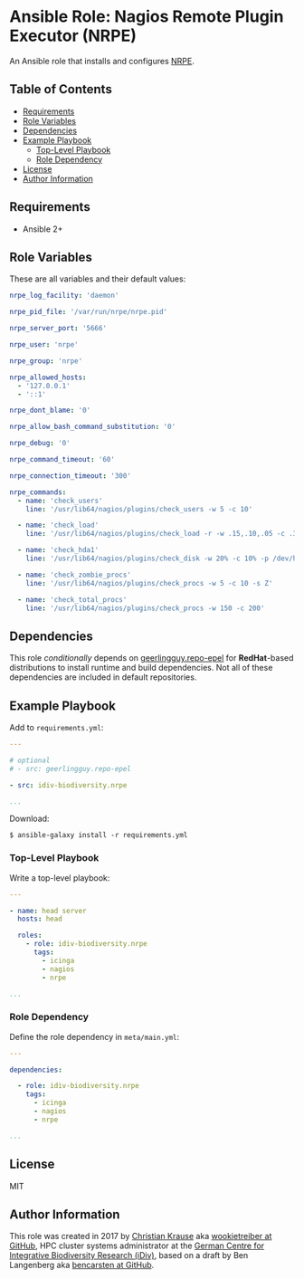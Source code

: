 Ansible Role: Nagios Remote Plugin Executor (NRPE)
==================================================

An Ansible role that installs and configures [NRPE][].

Table of Contents
-----------------

<!-- toc -->

- [Requirements](#requirements)
- [Role Variables](#role-variables)
- [Dependencies](#dependencies)
- [Example Playbook](#example-playbook)
  * [Top-Level Playbook](#top-level-playbook)
  * [Role Dependency](#role-dependency)
- [License](#license)
- [Author Information](#author-information)

<!-- tocstop -->

Requirements
------------

- Ansible 2+

Role Variables
--------------

These are all variables and their default values:

```yml
nrpe_log_facility: 'daemon'

nrpe_pid_file: '/var/run/nrpe/nrpe.pid'

nrpe_server_port: '5666'

nrpe_user: 'nrpe'

nrpe_group: 'nrpe'

nrpe_allowed_hosts:
  - '127.0.0.1'
  - '::1'

nrpe_dont_blame: '0'

nrpe_allow_bash_command_substitution: '0'

nrpe_debug: '0'

nrpe_command_timeout: '60'

nrpe_connection_timeout: '300'

nrpe_commands:
  - name: 'check_users'
    line: '/usr/lib64/nagios/plugins/check_users -w 5 -c 10'

  - name: 'check_load'
    line: '/usr/lib64/nagios/plugins/check_load -r -w .15,.10,.05 -c .30,.25,.20'

  - name: 'check_hda1'
    line: '/usr/lib64/nagios/plugins/check_disk -w 20% -c 10% -p /dev/hda1'

  - name: 'check_zombie_procs'
    line: '/usr/lib64/nagios/plugins/check_procs -w 5 -c 10 -s Z'

  - name: 'check_total_procs'
    line: '/usr/lib64/nagios/plugins/check_procs -w 150 -c 200'

```

Dependencies
------------

This role *conditionally* depends on [geerlingguy.repo-epel][repo-epel] for **RedHat**-based distributions to install runtime and build dependencies. Not all of these dependencies are included in default repositories.

Example Playbook
----------------

Add to `requirements.yml`:

```yml
---

# optional
# - src: geerlingguy.repo-epel

- src: idiv-biodiversity.nrpe

...
```

Download:

```console
$ ansible-galaxy install -r requirements.yml
```

### Top-Level Playbook

Write a top-level playbook:

```yml
---

- name: head server
  hosts: head

  roles:
    - role: idiv-biodiversity.nrpe
      tags:
        - icinga
        - nagios
        - nrpe

...
```

### Role Dependency

Define the role dependency in `meta/main.yml`:

```yml
---

dependencies:

  - role: idiv-biodiversity.nrpe
    tags:
      - icinga
      - nagios
      - nrpe

...
```

License
-------

MIT

Author Information
------------------

This role was created in 2017 by [Christian Krause][author] aka [wookietreiber at GitHub][wookietreiber], HPC cluster systems administrator at the [German Centre for Integrative Biodiversity Research (iDiv)][idiv], based on a draft by Ben Langenberg aka [bencarsten at GitHub][bencarsten].


[author]: https://www.idiv.de/groups_and_people/employees/details/eshow/krause-christian.html
[idiv]: https://www.idiv.de/
[bencarsten]: https://github.com/bencarsten
[wookietreiber]: https://github.com/wookietreiber
[NRPE]: https://github.com/NagiosEnterprises/nrpe
[repo-epel]: https://galaxy.ansible.com/geerlingguy/repo-epel/
